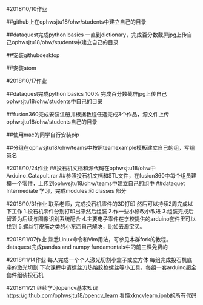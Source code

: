 #2018/10/10作业

##github上在ophwsjtu18/ohw/students中建立自己的目录

##dataquest完成python basics 一直到dictionary，完成百分数截屏jpg上传自己ophwsjtu18/ohw/students中建立自己的目录

##安装githubdesktop

##安装atom

#2018/10/17作业

##dataquest完成python basics 100% 完成百分数截屏jpg上传自己ophwsjtu18/ohw/students中自己的目录

##fusion360完成安装注册并根据教程任选完成3个作品，源文件上传ophwsjtu18/ohw/students自己的目录

##使用mac的同学自行安装pip

##分组在ophwsjtu18/ohw/teams中按照teamexample模板建立自己的组，写组员名


#2018/10/24作业
##投石机文档和源代码在ophwsjtu18/ohw中
Arduino_Catapult.rar
##参照投石机文档和STL文件，在fusion360中每个组员建模一个零件，上传到ophwsjtu18/ohw/teams中建立自己的组中
##dataquet Intermediate 学习，完成modules 和 classes 部分

#2018/10/31作业
联系老师，完成投石机零件的3D打印
然后可以持续2周完成以下工作
1.投石机零件分别打印出来然后组装
2.作一些小修改小改进
3.组装完成后留着为后续与图像识别系统配合
4.主要电子零件在学校提供的arduino套件里可以找到
5.螺丝钉皮筋之类的小东西自己解决，比如去淘宝买。

#2018/11/07作业
熟悉Linux命令和Vim用法，可参见本群fork的教程。
dataquest完成pandas and numpy fundamentals中的前三课免费的

#2018/11/14作业
每人完成一个个人激光切割小盒子或立方体
每组完成投石机底座的激光切割
下次课程申请螺丝刀热熔胶枪螺丝等小工具，每组一套arduino超全套件组装投石机

#2018/11/21
继续学习opencv基本知识
https://github.com/ophwsjtu18/opencv_learn
看懂xkncvlearn.ipnb的所有代码

